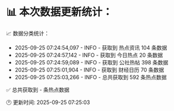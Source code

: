 📊 本次数据更新统计：
==========================

📈 数据分类统计：
- 2025-09-25 07:24:54,097 - INFO - 获取到 热点资讯 104 条数据
- 2025-09-25 07:24:57,142 - INFO - 获取到 今日热点 20 条数据
- 2025-09-25 07:24:59,089 - INFO - 获取到 公社热帖 398 条数据
- 2025-09-25 07:25:01,904 - INFO - 获取到 财经日历 70 条数据
- 2025-09-25 07:25:03,266 - INFO - 总共获取到 592 条热点数据

✅ 总共获取到 - 条热点数据

🕐 更新时间: 2025-09-25 07:25:03
